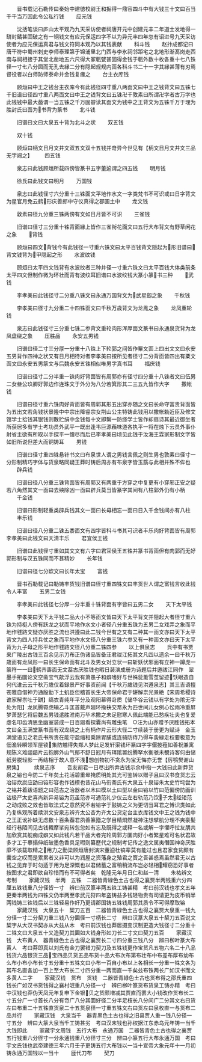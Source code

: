 <!-- { "loadSidebar": true } -->
　　晋书载记石勒传曰秦始中建徳校尉王和掘得一鼎容四斗中有大钱三十文曰百当千千当万因此令公私行钱
　　应元钱


　　沈括笔谈曰庐山太平观乃九天采访使者祠唐开元中创建元丰二年道士发地得一缾封鐍甚固破之有一铜钱文有应元保运四字不以为异元丰四年忽有诏进号九天采访使者为应元保运真君与钱文符同本观乃以其钱表献
　　科斗钱
　　赵抃成都记曰唐干符中蜀州刺史李师泰理第于锦浦里北门西与李氷祠邻距宅之北地形渐髙岗走西南与祠相接于其堂北凿地五六尺得大冢甎甓甚固得金钱于甎外数十枚各重十七八铢径一寸七八分圆而无孔去縁二分有隠起规规内靣各科斗书二十一字其縁甚薄有刃焉督役者以白师防师泰命并金钱复瘗之
　　台主衣库钱




　　顾烜曰中王之钱台主衣库今有此钱径四寸重八两靣文曰中王之钱背文曰五铢七千旧谱曰径四寸重八两靣文曰中王之钱背文曰五铢卍千敦素曰所谓卍字者古万字也此钱钱中最大葢谓一当五铢之千万固甞读其靣文为钱中之王背文为五铢千万于理为胜封氏曰靣为书背为篆书
　　北斗钱


　　旧谱曰文曰大泉五十背为北斗之状
　　双五钱


　　双十钱


　　顾烜曰柄文日月文井文双五文双十五钱并竒异今世见有【柄文日月文井文三品无字阙之】
　　四五钱


　　泉志曰此钱顾烜所载四傍皆篆书五字董逌谓之四五钱
　　明月钱


　　徐氏曰此钱文曰明月
　　万国钱


　　泉志曰此钱径寸六分重十三铢面文平地作水文一字类梵书不可识或曰日字背文为星官月免云鹤形庆善郎中守仪真得之郡圃土中
　　龙文钱


　　敦素曰径九分重三铢两傍有文如日月皆不可识
　　三雀钱


　　旧谱曰径寸三分重十铢背面縁上皆作三雀衔花面文曰五行大布背文有野草闲花之象
　　背钱


　　顾烜曰四文背钱今有此钱径一寸重六铢文曰太平百钱背文隠起为形旧谱曰背文钱背为甲隠起之形
　　水波纹钱



　　顾烜曰太平四文钱背有水波纹者三种并径一寸重六铢文曰太平百钱大体类前条太平四文但制作微为环壮而背有波纹耳旧谱曰水波纹钱大篆小篆书三种
　　武钱



　　李孝美曰此钱径寸二分重八铢文曰永通万国背文为武星劔之象
　　千秋钱


　　李孝美曰径寸九分重二十四铢靣文曰千秋万歳背文为龙鳯之象
　　龙凤重轮钱


　　泉志曰此钱径寸三分重七铢二参背文重轮肉形浑厚靣文篆书曰永通泉货背为龙凤盘绕之象
　　压胜品
　　永安五男钱


　　旧谱曰径二寸三分厚一分重十八铢上下轮郭之间皆作粟文靣上四出文文曰永安五男背作四神之状又有日月相待对者李孝美曰按所见者径寸二分背靣皆四出有粟文靣文曰永安五男篆文与后魏永安五铢相似唯男字真书耳
　　福庆钱


　　旧谱曰径寸二分半重一铢肉好背靣皆有周郭亦有径寸四分重十八铢者文曰伍男二女叄公玖卿好郭边作连珠文于外分为八分若箕形其二三五九皆作大字
　　撒帐钱




　　旧谱曰径寸重六铢肉好背靣皆有周郭其形五出穿亦随之文曰长命守富贵背靣皆为五出文若角钱状景隆中中宗出降睿宗女荆山公主特铸此钱用以撒帐勅近臣及修文馆学士拾钱其银钱则散贮绢中金钱每十文即繋一防绦学士皆作却扇诗其最近御坐者所获居多有学士考功员外武平一既出逢韦巨源蘓味道各执平一将在烛下云员外事仆射省主欲有所取以手探平一懐尽而后已李孝美曰顷见此钱于汝海王霖家形制文字皆如旧所说但差大而铜铸耳
　　男钱


　　旧谱曰径寸重四铢悬针书文曰布泉世人谓之男钱言佩之则生男也敦素曰径寸一分形制精巧字体与货泉略同疑王莽时铸后周亦有布泉字皆玉筯与此相并殊不侔也
　　辟兵钱


　　旧谱曰径八分重三铢背靣皆有周郭又有两重于方穿之中复更有小穿邪正安之疑若八角然其文一靣曰去殃除凶一靣曰辟兵莫当皆篆字其间有八柱郭外仍有小柄
　　千金钱


　　旧谱曰形制轻重类辟兵钱其文一靣曰长毋相忘一靣曰日入千金钱间亦有八柱
　　丰乐钱



　　旧谱曰径八分重二铢五黍靣文有四字皆科斗书其可识者丰乐肉好背靣皆有周郭李孝美曰此钱文曰天清丰乐
　　君宜侯王钱


　　旧谱曰此钱径寸重如其文文有六字曰君冝侯王五铢并篆书背靣但有肉郭而无好郭形制与汉五铢同而不甚精妙
　　长年钱


　　旧谱曰径七分欵文曰长年太宝
　　富钱


　　晋书石勒载记曰勒铸丰货钱旧谱曰径寸重四铢文曰丰货世人谓之富钱言收此钱令人丰富
　　五男二女钱



　　李孝美曰此钱径七分厚一分半重十铢背靣有字皆曰五男二女
　　天下太平钱


　　李孝美曰天下太平钱二品大小不等靣文皆曰天下太平背文并隠起大者径寸重六铢为持梃人傍有跃龙之状而平地作水文小者径八分重五铢为五男二女戏弄之象而平地作毬路文疑亦厌胜之流也洪遵曰此二钱今世有之又有二种其一靣文亦曰天下太平背文为四人持兵仗之象而平地作水文径八分重三铢六参又有一种靣文亦曰天下太平背为九子母之形平地作毬路文径八分重二铢四参
　　以上俱泉志
　　呉中有书贾来广陵出古钱三百余见示刀布正伪诸品皆备汪君祓江拓其文凡四以遗余一曰千秋万歳靣有龙凤形一曰长生保命靣有北斗及男女对立状一曰斩妖伏邪面有立神一蹲虎一篆符一一曰鹤齐夀面无文葢古厌胜钱也暇日装演成册为诗题后并邀祓江同作　翠墨手拓圜论文空斋宝气歊浮云我有萧愚子和癖嗜好与世殊莸薫雪茧留迹饫眼造自何代谁云云千秋万歳仅着録景严好事资前闻【千秋万歳钱见洪遵泉志】其三吉语擅苍雅自借神力通殷勤下土虮臣但稽首长生大帝保命君于缾解祟光景絶【宋周希稷诗谁家解祟吐于缾】缟衣青纯年平分及观阳幕得竒质【储华谷云钱以有字处为隂无字处为阳】龙凤腾霄虎输乙斗匡首戴声廻环揄袂交帬永为匹世间儿女例心忪雨冷重屏梦萧瑟乞将后魏五男钱逺胜淮南万毕术撒之未足慰寒人佩此端能已愁疾壮夫也复爱虚名叩齿清思坐幽室装成一日百廻看探囊尚有雕虫笔　○汪为山亦赠予厌胜钱拓本文曰金玉满堂篆书靣有双龙绕之上有柄作片云形大径二寸续装于册更为赋诗　金玉满堂语见之老氏书所贵在能守盈缩相乗除胃脯或连骑防痔乃得车夤縁走权要极意为佃渔转瞬领军屋锁集防魖得失郑人梦此足发轩渠钱环篆四字字偃披薤如善祝兼寓规陈义难龃龉片云抱廓外山气郁不舒日冠月有珥隂嘼纷腾拏水衡骇未覩诗客何由储纸劳脱轻影一再结相于故人意不浅想创物初不贪永为宝无悔亦无誉【厉鹗樊谢山房集】
　　续泉志序
　　吾友胡君一日尽出所弆古钱示余中指一大钱曰此新莽货泉之镕也今防二千年矣土花活碧重晕掩质明处其光可鉴转以赠子且曰汉书食货志云冶镕炊炭应劭曰镕形容也作钱模也昔花山马衎斋氏有大泉五十泉镕朱太史竹垞尝为之铭并着跋语题之曰范古之治器者以木曰模以土曰型以金曰镕以竹曰范偏傍防画训诂极严太史喜尚新异易镕为范虽范亦可通范礼少仪云左右轨范乃饮子太经矩范之动成败之效也皆取法式之意然究不若镕字于鼓铸之义为更切当耳君之愽识类如此乃复纵观所着续洪文安泉志辨齐太公杏为齐太公货定台主衣库钱文中王之钱为钱中之王正讹补缺无虑数十百条葢君夙善篆籀之学目精烱然凝神注想擘肌分理不爽豪髪经行巷陌间见古钱輙摩挲宛转忽忽如有忘及既得之或释一名或解一字懽呼拉友朋共加欣赏其躭痴成癖又如此钱凡若干品大者完轮周郭方圜肉好小者繁星难可名状君故多才工于摹搨伸纸破墨色香具足暇则纂歴代之规制考记传之逸文属夷僭国神竒厌胜靡不该载取精之用力之勤梁顾烜唐封演宋董逌杜镐辈莫有能过也且君家食贫颇有囊空之叹而是累累者又非可以为润屋之资藩身之殖君之寳之吾甚惑焉虽然君无以古钱之见弃于时勿适于用为足深慨也以君储蓄之富稍稍流布岂必轻相耀窃恐好事者按图求之君即欲自珍惜而有不可得者矣　乾隆元年月日仁和赵一清
　　朱祐辨文考制
　　家藏汉钱　半两　五铢　二器皆青緑色土古也得之襄贾半两钱重六分四厘五铢钱重八分径皆一寸　辨曰前汉篆半两五铢工铸甚精　考曰前汉钱也孝文五年更秦半两钱为四铢文仍半两至孝武元狩四年盗铸益多钱轻物贵有司请更为皮币销半两钱铸三铢钱后以三铢轻易作奸乃更请郡国铸五铢钱周郭其质令不可得摩取镕
　　家藏汉钱　大泉五十　栔刀五百　二器皆青緑色土古也得之襄贾大泉重一钱九分径一寸二分栔刀重三钱八分圜径一寸柄长二寸　辨曰汉篆大泉五十栔刀五百说文栔字从大汉书契亦从大兹从木　考曰前汉钱也莽居摄变汉制更造大钱径寸二分重十二铢文曰大泉五十又造契刀其圜如大钱身形如刀长二寸文曰契刀五百
　　家藏汉钱　大布黄人　器青緑色土古也得之襄贾长二寸四分重三钱八分　辨曰栁叶篆大布黄人　考曰莽即真以刘氏有金刀罢错刀契刀及五铢钱更作宝货凡五物六名二十八品钱货六品银货三品宝四品贝货五品布货十品大布次布第布壮布中布差布厚布幼布么布小布小布长寸五分重十五铢文曰小布一百自小布以上各相长一分重一铢文各为其布名直各加一百上至大布长二寸四分重一两而直一千矣兹布铢两长广如汉书而文多黄人二字
　　家藏汉钱　货布　货钱　二器皆青緑色土古也货布得之邵氏重四钱长广如汉书货钱得之襄村氓重八分径一寸　辨曰栁叶篆货布货泉工铸亦精　考曰中汉钱也莽伪天凤元年复申下金银贝之货颇増减其贾直而罢大小钱改作货布长二寸五分广一寸首长八分有竒广八分其圜好径二分半足枝长八分间广二分其文右曰货左曰布重二十五铢直货泉二十五货泉径一寸重五铢文右曰货左曰泉枚直一与货布二品并行
　　家藏汉钱　大泉当千　器青黒色土古也得之旧县贾人重一钱八分径一寸五分　辨曰大篆大泉当千工铸甚劣　考曰汉末钱也孙权据江东赤乌元年铸一当千大钱即此
　　家藏宇文周钱　五行大布　永通万国　二器皆青色土古也得之襄贾五行钱重六分径寸一分永通钱重八分径寸三分　辨曰小篆五行大布永通万国　考曰宇文氏钱也武帝建徳三年六月壬子更铸五行大布钱以一当十宣帝大象元年十一月初铸永通万国钱以一当十
　　歴代刀布
　　契刀



